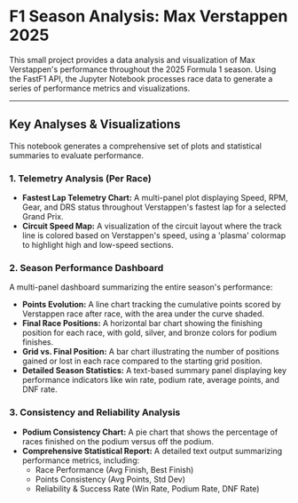 # F1 Season Analysis: Max Verstappen 2025

This small project provides a data analysis and visualization of Max Verstappen's performance throughout the 2025 Formula 1 season. Using the FastF1 API, the Jupyter Notebook processes race data to generate a series of performance metrics and visualizations.

---

## Key Analyses & Visualizations

This notebook generates a comprehensive set of plots and statistical summaries to evaluate performance.

### 1. Telemetry Analysis (Per Race)
- **Fastest Lap Telemetry Chart:** A multi-panel plot displaying Speed, RPM, Gear, and DRS status throughout Verstappen's fastest lap for a selected Grand Prix.
- **Circuit Speed Map:** A visualization of the circuit layout where the track line is colored based on Verstappen's speed, using a 'plasma' colormap to highlight high and low-speed sections.

### 2. Season Performance Dashboard
A multi-panel dashboard summarizing the entire season's performance:

- **Points Evolution:** A line chart tracking the cumulative points scored by Verstappen race after race, with the area under the curve shaded.
- **Final Race Positions:** A horizontal bar chart showing the finishing position for each race, with gold, silver, and bronze colors for podium finishes.
- **Grid vs. Final Position:** A bar chart illustrating the number of positions gained or lost in each race compared to the starting grid position.
- **Detailed Season Statistics:** A text-based summary panel displaying key performance indicators like win rate, podium rate, average points, and DNF rate.

### 3. Consistency and Reliability Analysis
- **Podium Consistency Chart:** A pie chart that shows the percentage of races finished on the podium versus off the podium.
- **Comprehensive Statistical Report:** A detailed text output summarizing performance metrics, including:
    - Race Performance (Avg Finish, Best Finish)
    - Points Consistency (Avg Points, Std Dev)
    - Reliability & Success Rate (Win Rate, Podium Rate, DNF Rate)
